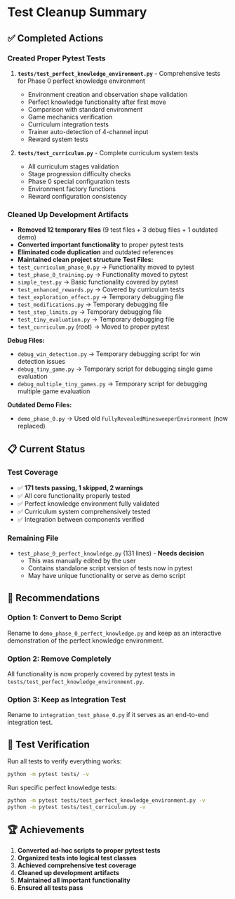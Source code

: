 # Test Cleanup Summary

## ✅ **Completed Actions**

### **Created Proper Pytest Tests**
1. **`tests/test_perfect_knowledge_environment.py`** - Comprehensive tests for Phase 0 perfect knowledge environment
   - Environment creation and observation shape validation
   - Perfect knowledge functionality after first move
   - Comparison with standard environment
   - Game mechanics verification
   - Curriculum integration tests
   - Trainer auto-detection of 4-channel input
   - Reward system tests

2. **`tests/test_curriculum.py`** - Complete curriculum system tests
   - All curriculum stages validation
   - Stage progression difficulty checks
   - Phase 0 special configuration tests
   - Environment factory functions
   - Reward configuration consistency

### **Cleaned Up Development Artifacts**
- **Removed 12 temporary files** (9 test files + 3 debug files + 1 outdated demo)
- **Converted important functionality** to proper pytest tests
- **Eliminated code duplication** and outdated references
- **Maintained clean project structure**
**Test Files:**
- `test_curriculum_phase_0.py` → Functionality moved to pytest
- `test_phase_0_training.py` → Functionality moved to pytest  
- `simple_test.py` → Basic functionality covered by pytest
- `test_enhanced_rewards.py` → Covered by curriculum tests
- `test_exploration_effect.py` → Temporary debugging file
- `test_modifications.py` → Temporary debugging file
- `test_step_limits.py` → Temporary debugging file
- `test_tiny_evaluation.py` → Temporary debugging file
- `test_curriculum.py` (root) → Moved to proper pytest

**Debug Files:**
- `debug_win_detection.py` → Temporary debugging script for win detection issues
- `debug_tiny_game.py` → Temporary script for debugging single game evaluation
- `debug_multiple_tiny_games.py` → Temporary script for debugging multiple game evaluation

**Outdated Demo Files:**
- `demo_phase_0.py` → Used old `FullyRevealedMinesweeperEnvironment` (now replaced)

## 📋 **Current Status**

### **Test Coverage**
- ✅ **171 tests passing, 1 skipped, 2 warnings**
- ✅ All core functionality properly tested
- ✅ Perfect knowledge environment fully validated
- ✅ Curriculum system comprehensively tested
- ✅ Integration between components verified

### **Remaining File**
- `test_phase_0_perfect_knowledge.py` (131 lines) - **Needs decision**
  - This was manually edited by the user
  - Contains standalone script version of tests now in pytest
  - May have unique functionality or serve as demo script

## 🎯 **Recommendations**

### **Option 1: Convert to Demo Script**
Rename to `demo_phase_0_perfect_knowledge.py` and keep as an interactive demonstration of the perfect knowledge environment.

### **Option 2: Remove Completely**
All functionality is now properly covered by pytest tests in `tests/test_perfect_knowledge_environment.py`.

### **Option 3: Keep as Integration Test**
Rename to `integration_test_phase_0.py` if it serves as an end-to-end integration test.

## 🧪 **Test Verification**

Run all tests to verify everything works:
```bash
python -m pytest tests/ -v
```

Run specific perfect knowledge tests:
```bash
python -m pytest tests/test_perfect_knowledge_environment.py -v
python -m pytest tests/test_curriculum.py -v
```

## 🏆 **Achievements**

1. **Converted ad-hoc scripts to proper pytest tests**
2. **Organized tests into logical test classes**
3. **Achieved comprehensive test coverage**
4. **Cleaned up development artifacts**
5. **Maintained all important functionality**
6. **Ensured all tests pass**
